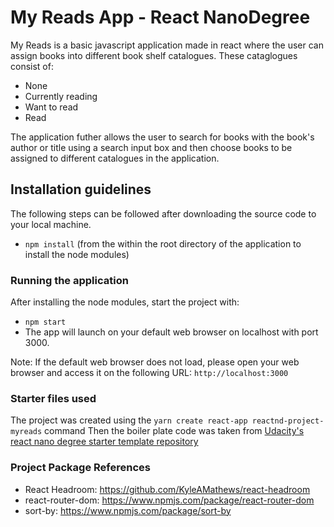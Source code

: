 # My Reads App - React NanoDegree

My Reads is a basic javascript application made in react where the user can assign books into different book shelf catalogues. These cataglogues consist of:
- None
- Currently reading
- Want to read
- Read

The application futher allows the user to search for books with the book's author or title using a search input box and then choose books to be assigned to different catalogues in the application. 

## Installation guidelines

The following steps can be followed after downloading the source code to your local machine.
- `npm install` (from the within the root directory of the application to install the node modules)

### Running the application
After installing the node modules, start the project with:
- `npm start`
- The app will launch on your default web browser on localhost with port 3000.

Note: If the default web browser does not load, please open your web browser and access it on the following URL: `http://localhost:3000`

### Starter files used

The project was created using the `yarn create react-app reactnd-project-myreads` command
Then the boiler plate code was taken from [Udacity's react nano degree starter template repository](https://github.com/udacity/reactnd-project-myreads-starter)

### Project Package References

- React Headroom: 
https://github.com/KyleAMathews/react-headroom
- react-router-dom:
https://www.npmjs.com/package/react-router-dom
- sort-by:
https://www.npmjs.com/package/sort-by
